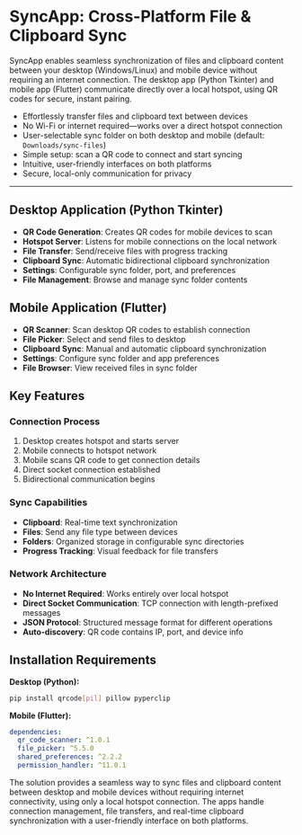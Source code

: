 # **SyncApp: Cross-Platform File & Clipboard Sync**

SyncApp enables seamless synchronization of files and clipboard content between your desktop (Windows/Linux) and mobile device without requiring an internet connection. The desktop app (Python Tkinter) and mobile app (Flutter) communicate directly over a local hotspot, using QR codes for secure, instant pairing.

- Effortlessly transfer files and clipboard text between devices
- No Wi-Fi or internet required—works over a direct hotspot connection
- User-selectable sync folder on both desktop and mobile (default: `Downloads/sync-files`)
- Simple setup: scan a QR code to connect and start syncing
- Intuitive, user-friendly interfaces on both platforms
- Secure, local-only communication for privacy

---

## **Desktop Application (Python Tkinter)**

- **QR Code Generation**: Creates QR codes for mobile devices to scan
- **Hotspot Server**: Listens for mobile connections on the local network
- **File Transfer**: Send/receive files with progress tracking
- **Clipboard Sync**: Automatic bidirectional clipboard synchronization
- **Settings**: Configurable sync folder, port, and preferences
- **File Management**: Browse and manage sync folder contents

## **Mobile Application (Flutter)**

- **QR Scanner**: Scan desktop QR codes to establish connection
- **File Picker**: Select and send files to desktop
- **Clipboard Sync**: Manual and automatic clipboard synchronization
- **Settings**: Configure sync folder and app preferences
- **File Browser**: View received files in sync folder

## **Key Features**

### **Connection Process**

1. Desktop creates hotspot and starts server
2. Mobile connects to hotspot network
3. Mobile scans QR code to get connection details
4. Direct socket connection established
5. Bidirectional communication begins

### **Sync Capabilities**

- **Clipboard**: Real-time text synchronization
- **Files**: Send any file type between devices
- **Folders**: Organized storage in configurable sync directories
- **Progress Tracking**: Visual feedback for file transfers

### **Network Architecture**

- **No Internet Required**: Works entirely over local hotspot
- **Direct Socket Communication**: TCP connection with length-prefixed messages
- **JSON Protocol**: Structured message format for different operations
- **Auto-discovery**: QR code contains IP, port, and device info

## **Installation Requirements**

**Desktop (Python):**

```bash
pip install qrcode[pil] pillow pyperclip
```

**Mobile (Flutter):**

```yaml
dependencies:
  qr_code_scanner: ^1.0.1
  file_picker: ^5.5.0
  shared_preferences: ^2.2.2
  permission_handler: ^11.0.1
```

The solution provides a seamless way to sync files and clipboard content between desktop and mobile devices without requiring internet connectivity, using only a local hotspot connection. The apps handle connection management, file transfers, and real-time clipboard synchronization with a user-friendly interface on both platforms.
